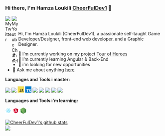 ### Hi there, I'm Hamza Loukili [CheerFulDev1](https://github.com/CheerFulDev1) 👋

<a href="https://twitter.com/LoukiliHamza1">
  <img align="left" alt="My Twitter" width="21px" src="https://raw.githubusercontent.com/anuraghazra/anuraghazra/master/assets/twitter.svg" />
</a>

<a href="https://www.youtube.com/c/CheerFulDev">
  <img align="left" alt="My Youtube Channel" width="21px" src="https://upload.wikimedia.org/wikipedia/commons/e/e1/YouTube_play_buttom_icon_%282013-2017%29.svg" />
</a>

<br />
<br />

Hi, I'm Hamza Loukili (CheerFulDev1), a passionate self-taught Game Developer/Designer, front-end web developer. and a Graphic Designer.

- 🔭 I’m currently working on my project [Tour of Heroes](https://github.com/CheerFulDev1/tour-of-heroes)
- 🌱 I’m currently learning Angular & Back-End
- 👯 i'm looking for new opportunities
- 💬 Ask me about anything [here](https://twitter.com/LoukiliHamza1)

**Languages and Tools i master:**  

<code><img height="20" src="https://seeklogo.com/images/U/unity-logo-988A22E703-seeklogo.com.png"></code>
<code><img height="20" src="https://upload.wikimedia.org/wikipedia/commons/thumb/1/18/ISO_C%2B%2B_Logo.svg/306px-ISO_C%2B%2B_Logo.svg.png"></code>
<code><img height="20" src="https://raw.githubusercontent.com/github/explore/80688e429a7d4ef2fca1e82350fe8e3517d3494d/topics/javascript/javascript.png"></code>
<code><img height="20" src="https://raw.githubusercontent.com/github/explore/80688e429a7d4ef2fca1e82350fe8e3517d3494d/topics/typescript/typescript.png"></code>
<code><img height="20" src="https://upload.wikimedia.org/wikipedia/commons/thumb/a/af/Adobe_Photoshop_CC_icon.svg/1051px-Adobe_Photoshop_CC_icon.svg.png"></code>
<code><img height="20" src="https://upload.wikimedia.org/wikipedia/commons/thumb/f/fb/Adobe_Illustrator_CC_icon.svg/493px-Adobe_Illustrator_CC_icon.svg.png"></code>
<code><img height="20" src="https://upload.wikimedia.org/wikipedia/commons/thumb/c/c2/Adobe_XD_CC_icon.svg/1200px-Adobe_XD_CC_icon.svg.png"></code>
<code><img height="20" src="https://raw.githubusercontent.com/prplx/svg-logos/master/svg/css3.svg"></code>
<code><img height="20" src="https://raw.githubusercontent.com/prplx/svg-logos/master/svg/sass.svg"></code>


**Languages and Tools i'm learning:**  

<code><img height="20" src="https://raw.githubusercontent.com/github/explore/80688e429a7d4ef2fca1e82350fe8e3517d3494d/topics/react/react.png"></code>
<code><img height="20" src="https://raw.githubusercontent.com/github/explore/5c058a388828bb5fde0bcafd4bc867b5bb3f26f3/topics/angular/angular.png"></code>
<code><img height="20" src="https://raw.githubusercontent.com/github/explore/80688e429a7d4ef2fca1e82350fe8e3517d3494d/topics/nodejs/nodejs.png"></code>




<a href="https://github.com/cheerfuldev1/github-readme-stats">
  <img align="center" src="https://stats.kadantte.moe/api?username=CheerFulDev1&show_icons=true&theme=merko" alt="CheerFulDev1's github stats" />
</a>

<br />

<a href="https://komarev.com/ghpvc/?username=CheerFulDev1">
  <img align="center" src="https://komarev.com/ghpvc/?username=CheerFulDev1" />
</a>
